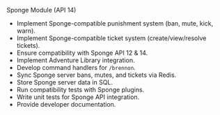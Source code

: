 Sponge Module (API 14)
- Implement Sponge-compatible punishment system (ban, mute, kick, warn).
- Implement Sponge-compatible ticket system (create/view/resolve tickets).
- Ensure compatibility with Sponge API 12 & 14.
- Implement Adventure Library integration.
- Develop command handlers for `/brennon`.
- Sync Sponge server bans, mutes, and tickets via Redis.
- Store Sponge server data in SQL.
- Run compatibility tests with Sponge plugins.
- Write unit tests for Sponge API integration.
- Provide developer documentation.
